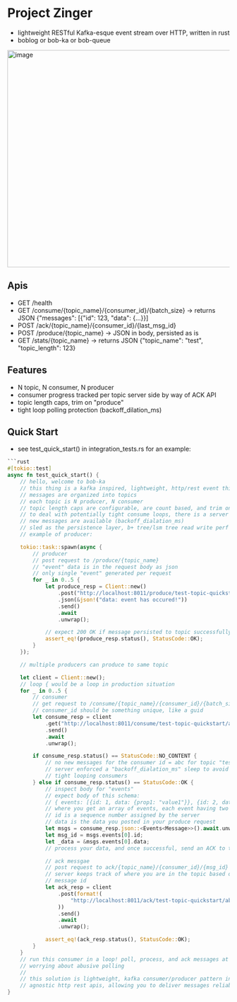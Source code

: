 # Project Zinger
- lightweight RESTful Kafka-esque event stream over HTTP, written in rust
- boblog or bob-ka or bob-queue

<img width="641" height="491" alt="image" src="https://github.com/user-attachments/assets/612410ec-70d3-4120-bb24-669dc454efd7" />

## Apis
- GET /health
- GET /consume/{topic_name}/{consumer_id}/{batch_size} -> returns JSON {"messages": [{"id": 123, "data": {...}}]
- POST /ack/{topic_name}/{consumer_id}/{last_msg_id}
- POST /produce/{topic_name} -> JSON in body, persisted as is
- GET /stats/{topic_name} -> returns JSON {"topic_name": "test", "topic_length": 123}
 
## Features
- N topic, N consumer, N producer
- consumer progress tracked per topic server side by way of ACK API
- topic length caps, trim on "produce"
- tight loop polling protection (backoff_dilation_ms)

## Quick Start
- see test_quick_start() in integration_tests.rs for an example:
```rust
```rust
#[tokio::test]
async fn test_quick_start() {
    // hello, welcome to bob-ka
    // this thing is a kafka inspired, lightweight, http/rest event thing
    // messages are organized into topics
    // each topic is N producer, N consumer
    // topic length caps are configurable, are count based, and trim on write
    // to deal with potentially tight consume loops, there is a server side sleep enforced when no
    // new messages are available (backoff_dialation_ms)
    // sled as the persistence layer, b+ tree/lsm tree read write perf in embedded db
    // example of producer:

    tokio::task::spawn(async {
        // producer
        // post request to /produce/{topic_name}
        // "event" data is in the request body as json
        // only single "event" generated per request
        for _ in 0..5 {
            let produce_resp = Client::new()
                .post("http://localhost:8011/produce/test-topic-quickstart")
                .json(&json!("data: event has occured!"))
                .send()
                .await
                .unwrap();

            // expect 200 OK if message persisted to topic successfully
            assert_eq!(produce_resp.status(), StatusCode::OK);
        }
    });

    // multiple producers can produce to same topic

    let client = Client::new();
    // loop { would be a loop in production situation
    for _ in 0..5 {
        // consumer
        // get request to /consume/{topic_name}/{consumer_id}/{batch_size}
        // consumer_id should be something unique, like a guid
        let consume_resp = client
            .get("http://localhost:8011/consume/test-topic-quickstart/abc/2")
            .send()
            .await
            .unwrap();

        if consume_resp.status() == StatusCode::NO_CONTENT {
            // no new messages for the consumer id = abc for topic "test-topic"
            // server enforced a "backoff_dialation_ms" sleep to avoid
            // tight looping consumers
        } else if consume_resp.status() == StatusCode::OK {
            // inspect body for "events"
            // expect body of this schema:
            // { events: [{id: 1, data: {prop1: "value1"}}, {id: 2, data: {prop1: "value2"}]}
            // where you get an array of events, each event having two keys: id and data
            // id is a sequence number assigned by the server
            // data is the data you posted in your produce request
            let msgs = consume_resp.json::<Events<Message>>().await.unwrap();
            let msg_id = msgs.events[0].id;
            let _data = &msgs.events[0].data;
            // process your data, and once successful, send an ACK to the server for the ID

            // ack messgae
            // post request to ack/{topic_name}/{consumer_id}/{msg_id}
            // server keeps track of where you are in the topic based on consumerid and last ack'd
            // message id
            let ack_resp = client
                .post(format!(
                    "http://localhost:8011/ack/test-topic-quickstart/abc/{msg_id}"
                ))
                .send()
                .await
                .unwrap();

            assert_eq!(ack_resp.status(), StatusCode::OK);
        }
    }
    // run this consumer in a loop! poll, process, and ack messages at your own leisure, without
    // worrying about abusive polling
    //
    // this solution is lightweight, kafka consumer/producer pattern inspried, with language
    // agnostic http rest apis, allowing you to deliver messages reliably in any environment
}
```
```
